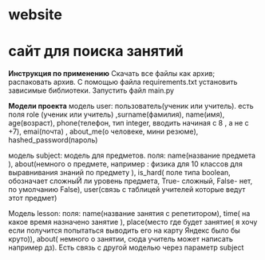 # website
# сайт для поиска занятий
**Инструкция по применению**
Скачать все файлы как архив; распаковать архив.
С помощью файла requirements.txt установить зависимые библиотеки.
Запустить файл main.py 


**Модели проекта**
модель user: пользователь(ученик или учитель). есть поля role (ученик или учитель) ,surname(фамилия), name(имя),  age(возраст), phone(телефон, тип integer, вводить начиная с 8 , а не с +7), emai(почта) , about_me(о человеке, мини резюме), hashed_password(пароль)

модель subject: модель для предметов. поля:  name(название предмета ), about(немного о предмете, например : физика для 10 классов для выравнивания знаний по предмету ),   is_hard( поле типа boolean, обозначает сложныЙ ли уровень предмета, True- сложный, False- нет, по умолчанию False),  user(связь с таблицей учителей которые ведут этот предмет)

Модель lesson: поля:   name(название занятия с репетитором), time( на какое время назначено занятие ),   place(место где будет занятие( я хочу если получится попытаться выводить его на карту Яндекс было бы круто)),  about( немного о занятии, сюда учитель может написать например дз). Есть связь с другой моделью через параметр subject

